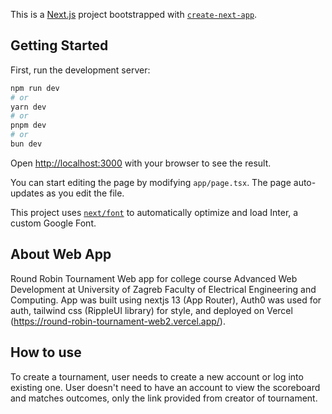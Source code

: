 This is a [Next.js](https://nextjs.org/) project bootstrapped with [`create-next-app`](https://github.com/vercel/next.js/tree/canary/packages/create-next-app). 

## Getting Started

First, run the development server:

```bash
npm run dev
# or
yarn dev
# or
pnpm dev
# or
bun dev
```

Open [http://localhost:3000](http://localhost:3000) with your browser to see the result.

You can start editing the page by modifying `app/page.tsx`. The page auto-updates as you edit the file.

This project uses [`next/font`](https://nextjs.org/docs/basic-features/font-optimization) to automatically optimize and load Inter, a custom Google Font.

## About Web App

Round Robin Tournament Web app for college course Advanced Web Development at University of Zagreb Faculty of Electrical Engineering and Computing.
App was built using nextjs 13 (App Router), Auth0 was used for auth, tailwind css (RippleUI library) for style, and deployed on Vercel (https://round-robin-tournament-web2.vercel.app/).

## How to use

To create a tournament, user needs to create a new account or log into existing one. User doesn't need to have an account to view the scoreboard and matches outcomes, only the link provided from creator of tournament.
